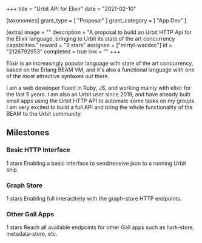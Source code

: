 +++
title = "Urbit API for Elixir"
date = "2021-02-10"

[taxonomies]
grant_type = [ "Proposal" ]
grant_category = [ "App Dev" ]

[extra]
image = ""
description = "A proposal to build an Urbit HTTP Api for the Elixir language, bringing to Urbit its state of the art concurrency capabilities."
reward = "3 stars"
assignee = ["mirtyl-wacdec"]
id = "2126792953"
completed = true
link = ""
+++

Elixir is an increasingly popular language with state of the art concurrency, based on the Erlang BEAM VM, and it's also a functional language with one of the most attractive syntaxes out there.

I am a web developer fluent in Ruby, JS, and working mainly with elixir for the last 5 years. I am also an Urbit user since 2019, and have already built small apps using the Urbit HTTP API to automate some tasks on my groups. I am very excited to build a full API and bring the whole functionality of the BEAM to the Urbit community.

## Milestones

### Basic HTTP Interface

1 stars
Enabling a basic interface to send/receive json to a running Urbit ship.

### Graph Store

1 stars
Enabling full interactivity with the graph-store HTTP endpoints.

### Other Gall Apps

1 stars
Reach all available endpoints for other Gall apps such as hark-store, metadata-store, etc.

